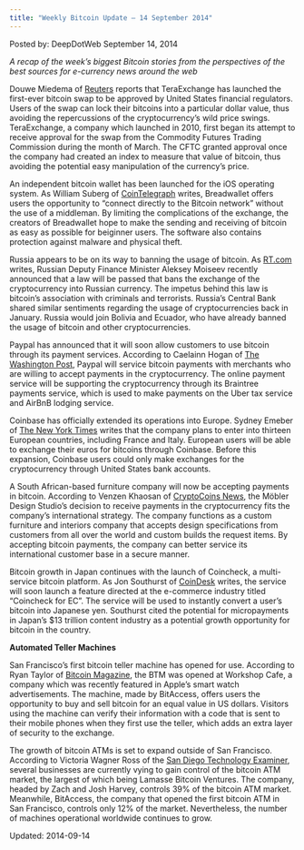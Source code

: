 ```yaml
---
title: "Weekly Bitcoin Update – 14 September 2014"
---
```


Posted by: DeepDotWeb
<span>September 14, 2014</span>

<p><em>A recap of the week&#8217;s biggest Bitcoin stories from the perspectives of the best sources for e-currency news around the web </em></p>
<p>Douwe Miedema of <a href="http://www.reuters.com/article/2014/09/12/us-usa-bitcoin-cftc-idUSKBN0H71FU20140912">Reuters</a> reports that TeraExchange has launched the first-ever bitcoin swap to be approved by United States financial regulators. Users of the swap can lock their bitcoins into a particular dollar value, thus avoiding the repercussions of the cryptocurrency&#8217;s wild price swings. TeraExchange, a company which launched in 2010, first began its attempt to receive approval for the swap from the Commodity Futures Trading Commission during the month of March. The CFTC granted approval once the company had created an index to measure that value of bitcoin, thus avoiding the potential easy manipulation of the currency&#8217;s price.</p>
<p>An independent bitcoin wallet has been launched for the iOS operating system. As William Suberg of <a href="http://cointelegraph.com/news/112507/first-independent-ios-wallet-hits-app-store-designed-for-newbies">CoinTelegraph</a> writes, Breadwallet offers users the opportunity to “connect directly to the Bitcoin network” without the use of a middleman. By limiting the complications of the exchange, the creators of Breadwallet hope to make the sending and receiving of bitcoin as easy as possible for beiginner users. The software also contains protection against malware and physical theft.</p>
<p>Russia appears to be on its way to banning the usage of bitcoin. As <a href="http://rt.com/business/187440-bitcoin-ban-russia-cryptocurrency/">RT.com</a> writes, Russian Deputy Finance Minister Aleksey Moiseev recently announced that a law will be passed that bans the exchange of the cryptocurrency into Russian currency. The impetus behind this law is bitcoin&#8217;s association with criminals and terrorists. Russia&#8217;s Central Bank shared similar sentiments regarding the usage of cryptocurrencies back in January. Russia would join Bolivia and Ecuador, who have already banned the usage of bitcoin and other cryptocurrencies.</p>
<p>Paypal has announced that it will soon allow customers to use bitcoin through its payment services. According to Caelainn Hogan of <a href="http://www.washingtonpost.com/news/morning-mix/wp/2014/09/10/ebays-paypal-embraces-anarchic-virtual-currency-bitcoin/">The Washington Post</a>, Paypal will service bitcoin payments with merchants who are willing to accept payments in the cryptocurrency. The online payment service will be supporting the cryptocurrency through its Braintree payments service, which is used to make payments on the Uber tax service and AirBnB lodging service.</p>
<p>Coinbase has officially extended its operations into Europe. Sydney Emeber of <a href="http://dealbook.nytimes.com/2014/09/10/coinbase-extends-bitcoin-access-to-international-customers/">The New York Times</a> writes that the company plans to enter into thirteen European countries, including France and Italy. European users will be able to exchange their euros for bitcoins through Coinbase. Before this expansion, Coinbase users could only make exchanges for the cryptocurrency through United States bank accounts.</p>
<p>A South African-based furniture company will now be accepting payments in bitcoin. According to Venzen Khaosan of <a href="http://www.cryptocoinsnews.com/furniture-company-mobler-design-now-accepts-bitcoin/">CryptoCoins News</a>, the Möbler Design Studio&#8217;s decision to receive payments in the cryptocurrency fits the company&#8217;s international strategy. The company functions as a custom furniture and interiors company that accepts design specifications from customers from all over the world and custom builds the request items. By accepting bitcoin payments, the company can better service its international customer base in a secure manner.</p>
<p>Bitcoin growth in Japan continues with the launch of Coincheck, a multi-service bitcoin platform. As Jon Southurst of <a href="http://www.coindesk.com/japanese-bitcoin-growth-continues-new-e-commerce-platform/">CoinDesk</a> writes, the service will soon launch a feature directed at the e-commerce industry titled “Coincheck for EC”. The service will be used to instantly convert a user&#8217;s bitcoin into Japanese yen. Southurst cited the potential for micropayments in Japan&#8217;s $13 trillion content industry as a potential growth opportunity for bitcoin in the country.</p>
<p><strong>Automated Teller Machines</strong></p>
<p>San Francisco&#8217;s first bitcoin teller machine has opened for use. According to Ryan Taylor of <a href="http://bitcoinmagazine.com/16319/workshop-cafe-launches-san-franciscos-first-bitcoin-teller-machine/">Bitcoin Magazine</a>, the BTM was opened at Workshop Cafe, a company which was recently featured in Apple&#8217;s smart watch advertisements. The machine, made by BitAccess, offers users the opportunity to buy and sell bitcoin for an equal value in US dollars. Visitors using the machine can verify their information with a code that is sent to their mobile phones when they first use the teller, which adds an extra layer of security to the exchange.</p>
<p>The growth of bitcoin ATMs is set to expand outside of San Francisco. According to Victoria Wagner Ross of the <a href="http://www.examiner.com/article/bitcoin-atm-market-explodes">San Diego Technology Examiner</a>, several businesses are currently vying to gain control of the bitcoin ATM market, the largest of which being Lamasse Bitcoin Ventures. The company, headed by Zach and Josh Harvey, controls 39% of the bitcoin ATM market. Meanwhile, BitAccess, the company that opened the first bitcoin ATM in San Francisco, controls only 12% of the market. Nevertheless, the number of machines operational worldwide continues to grow.</p>

Updated: 2014-09-14
    
